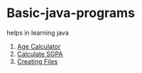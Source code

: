 # Basic-java-programs
helps in learning java
1. [Age Calculator](https://github.com/Adarsh232001/Basic-java-programs/blob/main/AgeCalc.java)
2. [Calculate SGPA](https://github.com/Adarsh232001/Basic-java-programs/blob/main/calculatesgpa.java)
3. [Creating Files](https://github.com/Adarsh232001/Basic-java-programs/blob/main/CreateFile.java)
